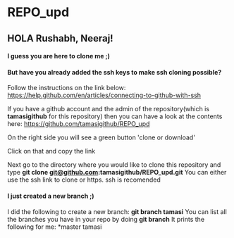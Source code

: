 # REPO_upd

## HOLA Rushabh, Neeraj!

#### I guess you are here to clone me ;)

#### But have you already added the ssh keys to make ssh cloning possible?
Follow the instructions on the link below: 
https://help.github.com/en/articles/connecting-to-github-with-ssh

If you have a github account and the admin of the repository(which is **tamasigithub** for this repository)
then you can have a look at the contents here:
https://github.com/tamasigithub/REPO_upd

On the right side you will see a green button 'clone or download'

Click on that and copy the link

Next go to the directory where you would like to clone this repository and type
**git clone git@github.com:tamasigithub/REPO_upd.git**
You can either use the ssh link to clone or https. ssh is recomended

#### I just created a new branch ;) 
I did the following to create a new branch:
**git branch tamasi**
You can list all the branches you have in your repo by doing
**git branch**
It prints the following for me:
\*master
tamasi

